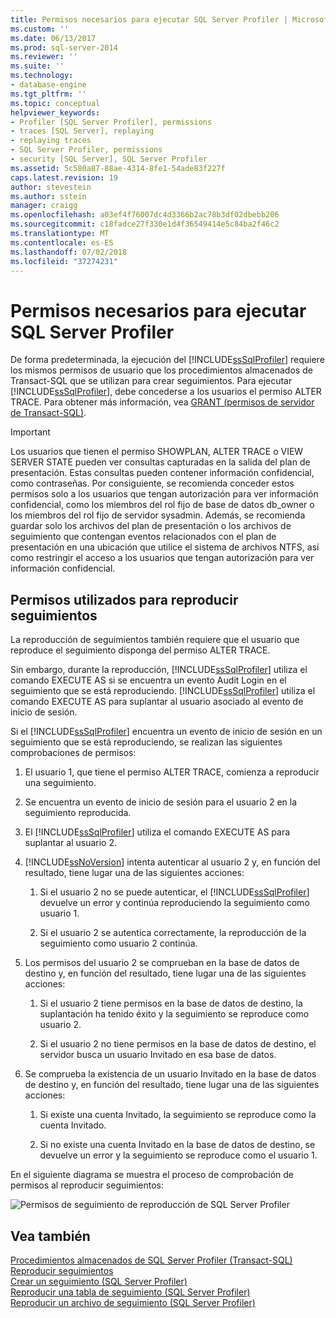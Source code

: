 ```yaml
---
title: Permisos necesarios para ejecutar SQL Server Profiler | Microsoft Docs
ms.custom: ''
ms.date: 06/13/2017
ms.prod: sql-server-2014
ms.reviewer: ''
ms.suite: ''
ms.technology:
- database-engine
ms.tgt_pltfrm: ''
ms.topic: conceptual
helpviewer_keywords:
- Profiler [SQL Server Profiler], permissions
- traces [SQL Server], replaying
- replaying traces
- SQL Server Profiler, permissions
- security [SQL Server], SQL Server Profiler
ms.assetid: 5c580a87-88ae-4314-8fe1-54ade83f227f
caps.latest.revision: 19
author: stevestein
ms.author: sstein
manager: craigg
ms.openlocfilehash: a03ef4f76007dc4d3366b2ac78b3df02dbebb206
ms.sourcegitcommit: c18fadce27f330e1d4f36549414e5c84ba2f46c2
ms.translationtype: MT
ms.contentlocale: es-ES
ms.lasthandoff: 07/02/2018
ms.locfileid: "37274231"
---
```

# <a name="permissions-required-to-run-sql-server-profiler"></a>Permisos necesarios para ejecutar SQL Server Profiler
  De forma predeterminada, la ejecución del [!INCLUDE[ssSqlProfiler](../../../includes/sssqlprofiler-md.md)] requiere los mismos permisos de usuario que los procedimientos almacenados de Transact-SQL que se utilizan para crear seguimientos. Para ejecutar [!INCLUDE[ssSqlProfiler](../../../includes/sssqlprofiler-md.md)], debe concederse a los usuarios el permiso ALTER TRACE. Para obtener más información, vea [GRANT &#40;permisos de servidor de Transact-SQL&#41;](/sql/t-sql/statements/grant-server-permissions-transact-sql).  
  
> [!IMPORTANT]  
>  Los usuarios que tienen el permiso SHOWPLAN, ALTER TRACE o VIEW SERVER STATE pueden ver consultas capturadas en la salida del plan de presentación. Estas consultas pueden contener información confidencial, como contraseñas. Por consiguiente, se recomienda conceder estos permisos solo a los usuarios que tengan autorización para ver información confidencial, como los miembros del rol fijo de base de datos db_owner o los miembros del rol fijo de servidor sysadmin. Además, se recomienda guardar solo los archivos del plan de presentación o los archivos de seguimiento que contengan eventos relacionados con el plan de presentación en una ubicación que utilice el sistema de archivos NTFS, así como restringir el acceso a los usuarios que tengan autorización para ver información confidencial.  
  
## <a name="permissions-used-to-replay-traces"></a>Permisos utilizados para reproducir seguimientos  
 La reproducción de seguimientos también requiere que el usuario que reproduce el seguimiento disponga del permiso ALTER TRACE.  
  
 Sin embargo, durante la reproducción, [!INCLUDE[ssSqlProfiler](../../../includes/sssqlprofiler-md.md)] utiliza el comando EXECUTE AS si se encuentra un evento Audit Login en el seguimiento que se está reproduciendo. [!INCLUDE[ssSqlProfiler](../../../includes/sssqlprofiler-md.md)] utiliza el comando EXECUTE AS para suplantar al usuario asociado al evento de inicio de sesión.  
  
 Si el [!INCLUDE[ssSqlProfiler](../../../includes/sssqlprofiler-md.md)] encuentra un evento de inicio de sesión en un seguimiento que se está reproduciendo, se realizan las siguientes comprobaciones de permisos:  
  
1.  El usuario 1, que tiene el permiso ALTER TRACE, comienza a reproducir una seguimiento.  
  
2.  Se encuentra un evento de inicio de sesión para el usuario 2 en la seguimiento reproducida.  
  
3.  El [!INCLUDE[ssSqlProfiler](../../../includes/sssqlprofiler-md.md)] utiliza el comando EXECUTE AS para suplantar al usuario 2.  
  
4.  [!INCLUDE[ssNoVersion](../../includes/ssnoversion-md.md)] intenta autenticar al usuario 2 y, en función del resultado, tiene lugar una de las siguientes acciones:  
  
    1.  Si el usuario 2 no se puede autenticar, el [!INCLUDE[ssSqlProfiler](../../../includes/sssqlprofiler-md.md)] devuelve un error y continúa reproduciendo la seguimiento como usuario 1.  
  
    2.  Si el usuario 2 se autentica correctamente, la reproducción de la seguimiento como usuario 2 continúa.  
  
5.  Los permisos del usuario 2 se comprueban en la base de datos de destino y, en función del resultado, tiene lugar una de las siguientes acciones:  
  
    1.  Si el usuario 2 tiene permisos en la base de datos de destino, la suplantación ha tenido éxito y la seguimiento se reproduce como usuario 2.  
  
    2.  Si el usuario 2 no tiene permisos en la base de datos de destino, el servidor busca un usuario Invitado en esa base de datos.  
  
6.  Se comprueba la existencia de un usuario Invitado en la base de datos de destino y, en función del resultado, tiene lugar una de las siguientes acciones:  
  
    1.  Si existe una cuenta Invitado, la seguimiento se reproduce como la cuenta Invitado.  
  
    2.  Si no existe una cuenta Invitado en la base de datos de destino, se devuelve un error y la seguimiento se reproduce como el usuario 1.  
  
 En el siguiente diagrama se muestra el proceso de comprobación de permisos al reproducir seguimientos:  
  
 ![Permisos de seguimiento de reproducción de SQL Server Profiler](../../database-engine/media/replaytracedecisiontree.gif "permisos de seguimiento de reproducción de SQL Server Profiler")  
  
## <a name="see-also"></a>Vea también  
 [Procedimientos almacenados de SQL Server Profiler &#40;Transact-SQL&#41;](/sql/relational-databases/system-stored-procedures/sql-server-profiler-stored-procedures-transact-sql)   
 [Reproducir seguimientos](replay-traces.md)   
 [Crear un seguimiento &#40;SQL Server Profiler&#41;](create-a-trace-sql-server-profiler.md)   
 [Reproducir una tabla de seguimiento &#40;SQL Server Profiler&#41;](replay-a-trace-table-sql-server-profiler.md)   
 [Reproducir un archivo de seguimiento &#40;SQL Server Profiler&#41;](replay-a-trace-file-sql-server-profiler.md)  
  
  
